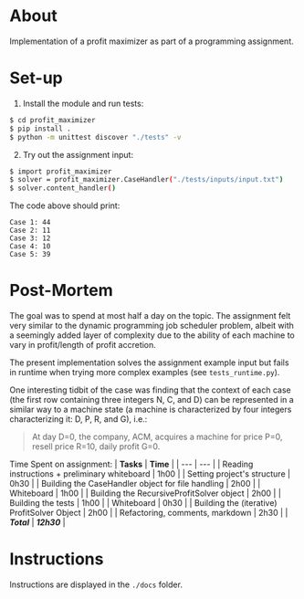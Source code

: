 # About

Implementation of a profit maximizer as part of a programming assignment.

# Set-up

1. Install the module and run tests:

```sh
$ cd profit_maximizer
$ pip install .
$ python -m unittest discover "./tests" -v
```

2. Try out the assignment input:

```sh
$ import profit_maximizer
$ solver = profit_maximizer.CaseHandler("./tests/inputs/input.txt") 
$ solver.content_handler()
```

The code above should print:

```
Case 1: 44
Case 2: 11
Case 3: 12
Case 4: 10
Case 5: 39
```

# Post-Mortem

The goal was to spend at most half a day on the topic. The assignment felt very similar to the dynamic programming job scheduler problem, albeit with a seemingly added layer of complexity due to the ability of each machine to vary in profit/length of profit accretion.

The present implementation solves the assignment example input but fails in runtime when trying more complex examples (see ``tests_runtime.py``).

One interesting tidbit of the case was finding that the context of each case (the first row containing three integers N, C, and D) can be represented in a similar way to a machine state (a machine is characterized by four integers characterizing it: D, P, R, and G), i.e.:

> At day D=0, the company, ACM, acquires a machine for price P=0, resell price R=10, daily profit G=0.

Time Spent on assignment:
| **Tasks** | **Time** |
| --- | --- | 
| Reading instructions + preliminary whiteboard |  1h00 |
| Setting project's structure | 0h30 |
| Building the CaseHandler object for file handling | 2h00 |
| Whiteboard | 1h00 |
| Building the RecursiveProfitSolver object | 2h00 |
| Building the tests | 1h00 |
| Whiteboard | 0h30 |
| Building the (iterative) ProfitSolver Object | 2h00 |
| Refactoring, comments, markdown | 2h30 |
| ***Total*** | ***12h30*** | 

# Instructions

Instructions are displayed in the ``./docs`` folder.
